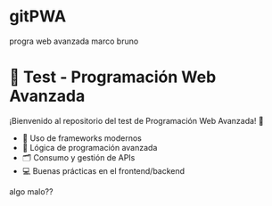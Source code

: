 ﻿# gitPWA
progra web avanzada marco bruno

# 🧪 Test - Programación Web Avanzada

¡Bienvenido al repositorio del test de Programación Web Avanzada! 🚀


- 🔧 Uso de frameworks modernos
- 🎯 Lógica de programación avanzada
- 🗂️ Consumo y gestión de APIs
- 💻 Buenas prácticas en el frontend/backend

algo malo??